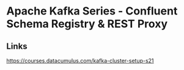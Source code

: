 # Apache Kafka Series - Confluent Schema Registry & REST Proxy

## Links

https://courses.datacumulus.com/kafka-cluster-setup-s21

